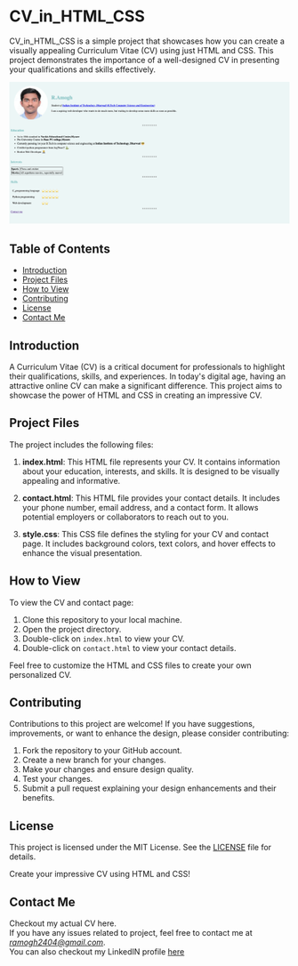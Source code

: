 # CV_in_HTML_CSS

CV_in_HTML_CSS is a simple project that showcases how you can create a visually appealing Curriculum Vitae (CV) using just HTML and CSS. This project demonstrates the importance of a well-designed CV in presenting your qualifications and skills effectively.

![CV_in_HTML_CSS](https://github.com/Amogh-2404/CV/blob/8198e1e74b4fc7b3733ab2f96261e2e6fbbd2a84/cv.png)

## Table of Contents
- [Introduction](#introduction)
- [Project Files](#project-files)
- [How to View](#how-to-view)
- [Contributing](#contributing)
- [License](#license)
- [Contact Me](#contact-me)

## Introduction

A Curriculum Vitae (CV) is a critical document for professionals to highlight their qualifications, skills, and experiences. In today's digital age, having an attractive online CV can make a significant difference. This project aims to showcase the power of HTML and CSS in creating an impressive CV.

## Project Files

The project includes the following files:

1. **index.html**: This HTML file represents your CV. It contains information about your education, interests, and skills. It is designed to be visually appealing and informative.

2. **contact.html**: This HTML file provides your contact details. It includes your phone number, email address, and a contact form. It allows potential employers or collaborators to reach out to you.

3. **style.css**: This CSS file defines the styling for your CV and contact page. It includes background colors, text colors, and hover effects to enhance the visual presentation.

## How to View

To view the CV and contact page:

1. Clone this repository to your local machine.
2. Open the project directory.
3. Double-click on `index.html` to view your CV.
4. Double-click on `contact.html` to view your contact details.

Feel free to customize the HTML and CSS files to create your own personalized CV.

## Contributing

Contributions to this project are welcome! If you have suggestions, improvements, or want to enhance the design, please consider contributing:

1. Fork the repository to your GitHub account.
2. Create a new branch for your changes.
3. Make your changes and ensure design quality.
4. Test your changes.
5. Submit a pull request explaining your design enhancements and their benefits.

## License

This project is licensed under the MIT License. See the [LICENSE](LICENSE) file for details.

Create your impressive CV using HTML and CSS!

## Contact Me 
Checkout my actual CV here.  
If you have any issues related to project, feel free to contact me at *ramogh2404@gmail.com*.  
You can also checkout my LinkedIN profile [here](www.linkedin.com/in/amogh-ramesh-90319024a)

